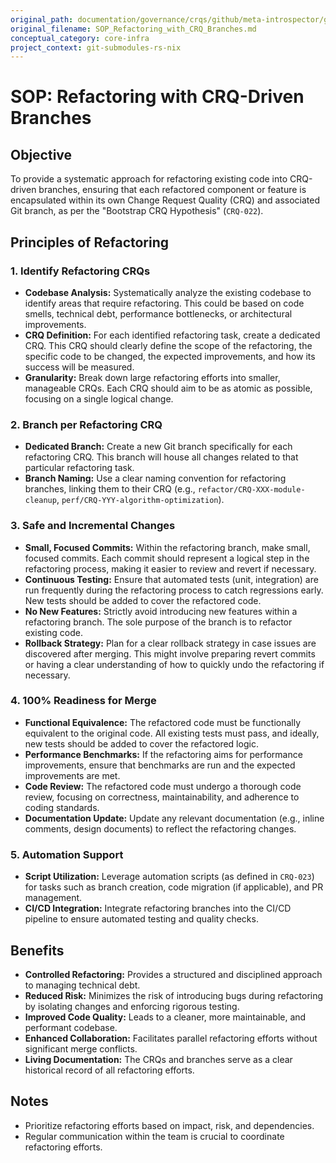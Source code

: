 ```yaml
---
original_path: documentation/governance/crqs/github/meta-introspector/git-submodules-rs-nix/docs/sops/SOP_Refactoring_with_CRQ_Branches.md
original_filename: SOP_Refactoring_with_CRQ_Branches.md
conceptual_category: core-infra
project_context: git-submodules-rs-nix
---
```


# SOP: Refactoring with CRQ-Driven Branches

## Objective

To provide a systematic approach for refactoring existing code into CRQ-driven branches, ensuring that each refactored component or feature is encapsulated within its own Change Request Quality (CRQ) and associated Git branch, as per the "Bootstrap CRQ Hypothesis" (`CRQ-022`).

## Principles of Refactoring

### 1. Identify Refactoring CRQs

*   **Codebase Analysis:** Systematically analyze the existing codebase to identify areas that require refactoring. This could be based on code smells, technical debt, performance bottlenecks, or architectural improvements.
*   **CRQ Definition:** For each identified refactoring task, create a dedicated CRQ. This CRQ should clearly define the scope of the refactoring, the specific code to be changed, the expected improvements, and how its success will be measured.
*   **Granularity:** Break down large refactoring efforts into smaller, manageable CRQs. Each CRQ should aim to be as atomic as possible, focusing on a single logical change.

### 2. Branch per Refactoring CRQ

*   **Dedicated Branch:** Create a new Git branch specifically for each refactoring CRQ. This branch will house all changes related to that particular refactoring task.
*   **Branch Naming:** Use a clear naming convention for refactoring branches, linking them to their CRQ (e.g., `refactor/CRQ-XXX-module-cleanup`, `perf/CRQ-YYY-algorithm-optimization`).

### 3. Safe and Incremental Changes

*   **Small, Focused Commits:** Within the refactoring branch, make small, focused commits. Each commit should represent a logical step in the refactoring process, making it easier to review and revert if necessary.
*   **Continuous Testing:** Ensure that automated tests (unit, integration) are run frequently during the refactoring process to catch regressions early. New tests should be added to cover the refactored code.
*   **No New Features:** Strictly avoid introducing new features within a refactoring branch. The sole purpose of the branch is to refactor existing code.
*   **Rollback Strategy:** Plan for a clear rollback strategy in case issues are discovered after merging. This might involve preparing revert commits or having a clear understanding of how to quickly undo the refactoring if necessary.

### 4. 100% Readiness for Merge

*   **Functional Equivalence:** The refactored code must be functionally equivalent to the original code. All existing tests must pass, and ideally, new tests should be added to cover the refactored logic.
*   **Performance Benchmarks:** If the refactoring aims for performance improvements, ensure that benchmarks are run and the expected improvements are met.
*   **Code Review:** The refactored code must undergo a thorough code review, focusing on correctness, maintainability, and adherence to coding standards.
*   **Documentation Update:** Update any relevant documentation (e.g., inline comments, design documents) to reflect the refactoring changes.

### 5. Automation Support

*   **Script Utilization:** Leverage automation scripts (as defined in `CRQ-023`) for tasks such as branch creation, code migration (if applicable), and PR management.
*   **CI/CD Integration:** Integrate refactoring branches into the CI/CD pipeline to ensure automated testing and quality checks.

## Benefits

*   **Controlled Refactoring:** Provides a structured and disciplined approach to managing technical debt.
*   **Reduced Risk:** Minimizes the risk of introducing bugs during refactoring by isolating changes and enforcing rigorous testing.
*   **Improved Code Quality:** Leads to a cleaner, more maintainable, and performant codebase.
*   **Enhanced Collaboration:** Facilitates parallel refactoring efforts without significant merge conflicts.
*   **Living Documentation:** The CRQs and branches serve as a clear historical record of all refactoring efforts.

## Notes

*   Prioritize refactoring efforts based on impact, risk, and dependencies.
*   Regular communication within the team is crucial to coordinate refactoring efforts.
